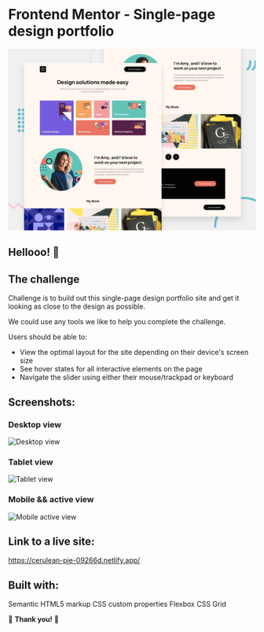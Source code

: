 # Frontend Mentor - Single-page design portfolio

![Design preview for the Single-page design portfolio coding challenge](./preview.jpg)

## Hellooo! 👋

## The challenge

Challenge is to build out this single-page design portfolio site and get it looking as close to the design as possible.

We could use any tools we like to help you complete the challenge.

Users should be able to:

- View the optimal layout for the site depending on their device's screen size
- See hover states for all interactive elements on the page
- Navigate the slider using either their mouse/trackpad or keyboard
  
## Screenshots:

### Desktop view

<img width="779" alt="Desktop view" src="https://github.com/aggie-l/Single-page-design-portfolio/assets/142058426/9b896a2a-f9ea-46dc-857c-69e47630b141">


### Tablet view

<img width="630" alt="Tablet view" src="https://github.com/aggie-l/Single-page-design-portfolio/assets/142058426/3981bfd6-590d-49e6-b6f8-869bd28f651a">


### Mobile && active view

<img width="275" alt="Mobile active view" src="https://github.com/aggie-l/Single-page-design-portfolio/assets/142058426/bbd27350-b9e4-433b-912b-9e421c12d223">



## Link to a live site: 

https://cerulean-pie-09266d.netlify.app/

## Built with:

Semantic HTML5 markup
CSS custom properties
Flexbox
CSS Grid


🚀 **Thank you!** 🚀

